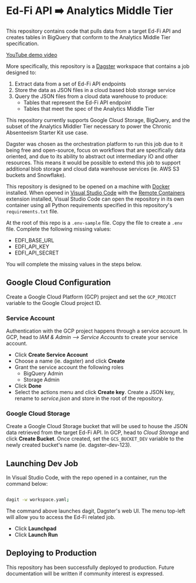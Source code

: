 # Ed-Fi API ➡️ Analytics Middle Tier
This repository contains code that pulls data from a target Ed-Fi API and creates tables in BigQuery that conform to the Analytics Middle Tier specification.

[YouTube demo video](https://youtu.be/A1a7C9pDVL4)

More specifically, this repository is a [Dagster](https://dagster.io/) workspace that contains a job designed to:

1. Extract data from a set of Ed-Fi API endpoints
2. Store the data as JSON files in a cloud based blob storage service
3. Query the JSON files from a cloud data warehouse to produce:
    * Tables that represent the Ed-Fi API endpoint
    * Tables that meet the spec of the Analytics Middle Tier

This repository currently supports Google Cloud Storage, BigQuery, and the subset of the Analytics Middler Tier necessary to power the Chronic Absenteeism Starter Kit use case.

Dagster was chosen as the orchestration platform to run this job due to it being free and open-source, focus on workflows that are specifically data oriented, and due to its ability to abstract out intermediary IO and other resources. This means it would be possible to extend this job to support additional blob storage and cloud data warehouse services (ie. AWS S3 buckets and Snowflake).

This repository is designed to be opened on a machine with [Docker](https://www.docker.com/) installed. When opened in [Visual Studio Code](https://code.visualstudio.com/) with the [Remote Containers](https://marketplace.visualstudio.com/items?itemName=ms-vscode-remote.remote-containers) extension installed, Visual Studio Code can open the repository in its own container using all Python requirements specified in this repository's `requirements.txt` file.

At the root of this repo is a `.env-sample` file. Copy the file to create a `.env` file. Complete the following missing values:
* EDFI_BASE_URL
* EDFI_API_KEY
* EDFI_API_SECRET

You will complete the missing values in the steps below.

## Google Cloud Configuration
Create a Google Cloud Platform (GCP) project and set the `GCP_PROJECT` variable to the Google Cloud project ID.

### Service Account
Authentication with the GCP project happens through a service account. In GCP, head to _IAM & Admin --> Service Accounts_ to create your service account.

* Click **Create Service Account**
* Choose a name (ie. dagster) and click **Create**
* Grant the service account the following roles
    * BigQuery Admin
    * Storage Admin
* Click **Done** 
* Select the actions menu and click **Create key**. Create a JSON key, rename to _service.json_ and store in the root of the repository.

### Google Cloud Storage
Create a Google Cloud Storage bucket that will be used to house the JSON data retrieved from the target Ed-Fi API. In GCP, head to _Cloud Storage_ and click **Create Bucket**. Once created, set the `GCS_BUCKET_DEV` variable to the newly created bucket's name (ie. dagster-dev-123).


## Launching Dev Job
In Visual Studio Code, with the repo opened in a container, run the command below:

```bash

dagit -w workspace.yaml;

```

The command above launches dagit, Dagster's web UI. The menu top-left will allow you to access the Ed-Fi related job.

* Click **Launchpad**
* Click **Launch Run**


## Deploying to Production
This repository has been successfully deployed to production. Future documentation will be written if community interest is expressed.
